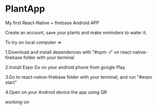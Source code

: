 # PlantApp

My first React-Native + firebase Android APP

Create an account, save your plants and make reminders to water it. 

To try on local computer =>

1.Download and install dependences with "#npm -i" on react-native-firebase folder  with your terminal

2.Install Expo Go on your android phone from google Play

3.Go to react-native-firebase folder  with your terminal, and run "#expo start" 

4.Open on your Android device the app using QR

working-on

